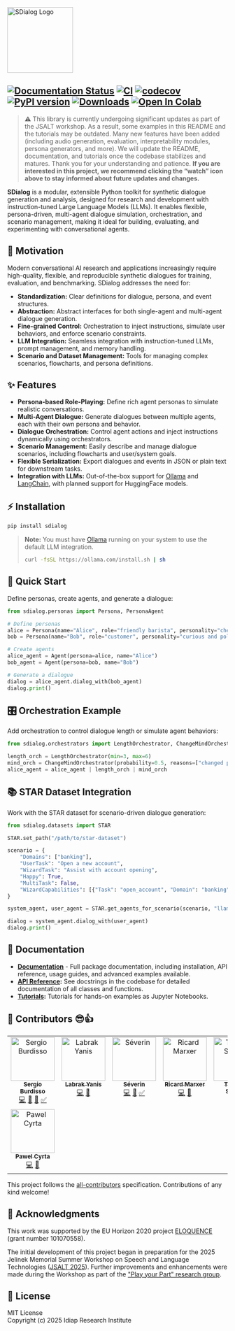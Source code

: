 <img src="https://raw.githubusercontent.com/idiap/sdialog/master/docs/_static/logo-banner.png" alt="SDialog Logo" title="SDialog" height="150" />

[![Documentation Status](https://app.readthedocs.org/projects/sdialog/badge/?version=latest)](https://sdialog.readthedocs.io)
[![CI](https://img.shields.io/github/actions/workflow/status/idiap/sdialog/ci.yml?label=CI)](https://github.com/idiap/sdialog/actions/workflows/ci.yml)
[![codecov](https://codecov.io/gh/idiap/sdialog/graph/badge.svg?token=2210USI8I0)](https://app.codecov.io/gh/idiap/sdialog?displayType=list)
[![PyPI version](https://badge.fury.io/py/sdialog.svg)](https://badge.fury.io/py/sdialog)
[![Downloads](https://static.pepy.tech/badge/sdialog)](https://pepy.tech/project/sdialog)
[![Open In Colab](https://colab.research.google.com/assets/colab-badge.svg)](http://colab.research.google.com/github/idiap/sdialog/)
---

> ⚠️ This library is currently undergoing significant updates as part of the JSALT workshop. As a result, some examples in this README and the tutorials may be outdated. Many new features have been added (including audio generation, evaluation, interpretability modules, persona generators, and more). We will update the README, documentation, and tutorials once the codebase stabilizes and matures. Thank you for your understanding and patience. **If you are interested in this project, we recommend clicking the “watch” icon above to stay informed about future updates and changes.**

**SDialog** is a modular, extensible Python toolkit for synthetic dialogue generation and analysis, designed for research and development with instruction-tuned Large Language Models (LLMs). It enables flexible, persona-driven, multi-agent dialogue simulation, orchestration, and scenario management, making it ideal for building, evaluating, and experimenting with conversational agents.

## 🚀 Motivation

Modern conversational AI research and applications increasingly require high-quality, flexible, and reproducible synthetic dialogues for training, evaluation, and benchmarking. SDialog addresses the need for:

- **Standardization:** Clear definitions for dialogue, persona, and event structures.
- **Abstraction:** Abstract interfaces for both single-agent and multi-agent dialogue generation.
- **Fine-grained Control:** Orchestration to inject instructions, simulate user behaviors, and enforce scenario constraints.
- **LLM Integration:** Seamless integration with instruction-tuned LLMs, prompt management, and memory handling.
- **Scenario and Dataset Management:** Tools for managing complex scenarios, flowcharts, and persona definitions.

## ✨ Features

- **Persona-based Role-Playing:** Define rich agent personas to simulate realistic conversations.
- **Multi-Agent Dialogue:** Generate dialogues between multiple agents, each with their own persona and behavior.
- **Dialogue Orchestration:** Control agent actions and inject instructions dynamically using orchestrators.
- **Scenario Management:** Easily describe and manage dialogue scenarios, including flowcharts and user/system goals.
- **Flexible Serialization:** Export dialogues and events in JSON or plain text for downstream tasks.
- **Integration with LLMs:** Out-of-the-box support for [Ollama](https://ollama.com/) and [LangChain](https://python.langchain.com/), with planned support for HuggingFace models.

## ⚡ Installation

```bash
pip install sdialog
```

> **Note:** You must have [Ollama](https://ollama.com/download) running on your system to use the default LLM integration.
> ```bash
> curl -fsSL https://ollama.com/install.sh | sh
> ```

## 🏁 Quick Start

Define personas, create agents, and generate a dialogue:

```python
from sdialog.personas import Persona, PersonaAgent

# Define personas
alice = Persona(name="Alice", role="friendly barista", personality="cheerful and helpful")
bob = Persona(name="Bob", role="customer", personality="curious and polite")

# Create agents
alice_agent = Agent(persona=alice, name="Alice")
bob_agent = Agent(persona=bob, name="Bob")

# Generate a dialogue
dialog = alice_agent.dialog_with(bob_agent)
dialog.print()
```

## 🎛️ Orchestration Example

Add orchestration to control dialogue length or simulate agent behaviors:

```python
from sdialog.orchestrators import LengthOrchestrator, ChangeMindOrchestrator

length_orch = LengthOrchestrator(min=3, max=6)
mind_orch = ChangeMindOrchestrator(probability=0.5, reasons=["changed plans", "new information"], max_times=1)
alice_agent = alice_agent | length_orch | mind_orch
```

## 📚 STAR Dataset Integration

Work with the STAR dataset for scenario-driven dialogue generation:

```python
from sdialog.datasets import STAR

STAR.set_path("/path/to/star-dataset")

scenario = {
    "Domains": ["banking"],
    "UserTask": "Open a new account",
    "WizardTask": "Assist with account opening",
    "Happy": True,
    "MultiTask": False,
    "WizardCapabilities": [{"Task": "open_account", "Domain": "banking"}]
}

system_agent, user_agent = STAR.get_agents_for_scenario(scenario, "llama2")

dialog = system_agent.dialog_with(user_agent)
dialog.print()
```

## 📖 Documentation

- **[Documentation](https://sdialog.readthedocs.io)** - Full package documentation, including installation, API reference, usage guides, and advanced examples available.
- **[API Reference](https://sdialog.readthedocs.io/en/latest/api/index.html):** See docstrings in the codebase for detailed documentation of all classes and functions.
- **[Tutorials](https://github.com/idiap/sdialog/tree/main/tutorials):** Tutorials for hands-on examples as Jupyter Notebooks.


## :muscle: Contributors :sunglasses::+1:

<!-- ALL-CONTRIBUTORS-LIST:START - Do not remove or modify this section -->
<!-- prettier-ignore-start -->
<!-- markdownlint-disable -->
<table>
  <tbody>
    <tr>
      <td align="center" valign="top" width="14.28%"><a href="http://scholar.google.com/citations?user=XOD8lrAAAAAJ"><img src="https://avatars.githubusercontent.com/u/12646542?v=4?s=100" width="100px;" alt="Sergio Burdisso"/><br /><sub><b>Sergio Burdisso</b></sub></a><br /><a href="https://github.com/idiap/sdialog/commits?author=sergioburdisso" title="Code">💻</a> <a href="#ideas-sergioburdisso" title="Ideas, Planning, & Feedback">🤔</a> <a href="https://github.com/idiap/sdialog/commits?author=sergioburdisso" title="Documentation">📖</a> <a href="#tutorial-sergioburdisso" title="Tutorials">✅</a></td>
      <td align="center" valign="top" width="14.28%"><a href="http://linkedin.com/in/yanis-labrak-8a7412145/"><img src="https://avatars.githubusercontent.com/u/19389475?v=4?s=100" width="100px;" alt="Labrak Yanis"/><br /><sub><b>Labrak Yanis</b></sub></a><br /><a href="https://github.com/idiap/sdialog/commits?author=qanastek" title="Code">💻</a> <a href="#ideas-qanastek" title="Ideas, Planning, & Feedback">🤔</a></td>
      <td align="center" valign="top" width="14.28%"><a href="https://github.com/SevKod"><img src="https://avatars.githubusercontent.com/u/123748182?v=4?s=100" width="100px;" alt="Séverin"/><br /><sub><b>Séverin</b></sub></a><br /><a href="https://github.com/idiap/sdialog/commits?author=SevKod" title="Code">💻</a> <a href="#ideas-SevKod" title="Ideas, Planning, & Feedback">🤔</a> <a href="#tutorial-SevKod" title="Tutorials">✅</a></td>
      <td align="center" valign="top" width="14.28%"><a href="http://www.ricardmarxer.com"><img src="https://avatars.githubusercontent.com/u/15324?v=4?s=100" width="100px;" alt="Ricard Marxer"/><br /><sub><b>Ricard Marxer</b></sub></a><br /><a href="https://github.com/idiap/sdialog/commits?author=rikrd" title="Code">💻</a> <a href="#ideas-rikrd" title="Ideas, Planning, & Feedback">🤔</a></td>
      <td align="center" valign="top" width="14.28%"><a href="https://github.com/thschaaf"><img src="https://avatars.githubusercontent.com/u/42753790?v=4?s=100" width="100px;" alt="Thomas Schaaf"/><br /><sub><b>Thomas Schaaf</b></sub></a><br /><a href="#ideas-thschaaf" title="Ideas, Planning, & Feedback">🤔</a> <a href="https://github.com/idiap/sdialog/commits?author=thschaaf" title="Code">💻</a></td>
      <td align="center" valign="top" width="14.28%"><a href="https://github.com/enderzhangpro"><img src="https://avatars.githubusercontent.com/u/41446535?v=4?s=100" width="100px;" alt="David Liu"/><br /><sub><b>David Liu</b></sub></a><br /><a href="https://github.com/idiap/sdialog/commits?author=enderzhangpro" title="Code">💻</a></td>
      <td align="center" valign="top" width="14.28%"><a href="https://github.com/ahassoo1"><img src="https://avatars.githubusercontent.com/u/46629954?v=4?s=100" width="100px;" alt="ahassoo1"/><br /><sub><b>ahassoo1</b></sub></a><br /><a href="#ideas-ahassoo1" title="Ideas, Planning, & Feedback">🤔</a></td>
    </tr>
    <tr>
      <td align="center" valign="top" width="14.28%"><a href="http://www.cyrta.com"><img src="https://avatars.githubusercontent.com/u/83173?v=4?s=100" width="100px;" alt="Pawel Cyrta"/><br /><sub><b>Pawel Cyrta</b></sub></a><br /><a href="https://github.com/idiap/sdialog/commits?author=cyrta" title="Code">💻</a> <a href="#ideas-cyrta" title="Ideas, Planning, & Feedback">🤔</a></td>
    </tr>
  </tbody>
</table>

<!-- markdownlint-restore -->
<!-- prettier-ignore-end -->

<!-- ALL-CONTRIBUTORS-LIST:END -->

This project follows the [all-contributors](https://github.com/all-contributors/all-contributors) specification. Contributions of any kind welcome!


## 🙏 Acknowledgments

This work was supported by the EU Horizon 2020 project [ELOQUENCE](https://eloquenceai.eu/) (grant number 101070558).

The initial development of this project began in preparation for the 2025 Jelinek Memorial Summer Workshop on Speech and Language Technologies ([JSALT 2025](https://jsalt2025.fit.vut.cz/)). Further improvements and enhancements were made during the Workshop as part of the ["Play your Part" research group](https://jsalt2025.fit.vut.cz/play-your-part).


## 📝 License

MIT License  
Copyright (c) 2025 Idiap Research Institute
